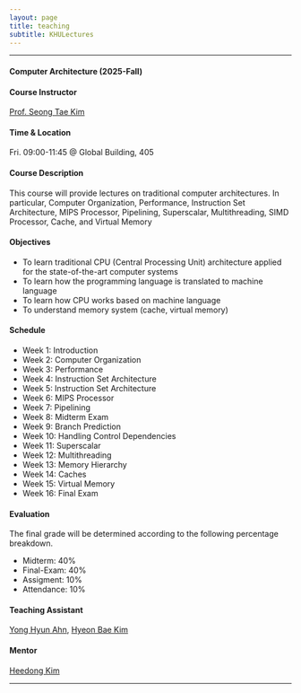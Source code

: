 ```yaml
---
layout: page
title: teaching 
subtitle: KHULectures
---
```


<hr>

#### Computer Architecture (2025-Fall)

#### Course Instructor
[Prof. Seong Tae Kim](https://ami.khu.ac.kr/people/pi)

#### Time & Location
Fri. 09:00-11:45 @ Global Building, 405

#### Course Description
This course will provide lectures on traditional computer architectures. In particular, Computer Organization, Performance, Instruction Set Architecture, MIPS Processor, Pipelining, Superscalar, Multithreading, SIMD Processor, Cache, and Virtual Memory

#### Objectives
* To learn traditional CPU (Central Processing Unit) architecture applied for the state-of-the-art computer systems                    
* To learn how the programming language is translated to machine language                    
* To learn how CPU works based on machine language                           
* To understand memory system (cache, virtual memory)                    

#### Schedule
* Week 1: Introduction                                 
* Week 2: Computer Organization                                
* Week 3: Performance                                 
* Week 4: Instruction Set Architecture                                 
* Week 5: Instruction Set Architecture                                 
* Week 6: MIPS Processor                                 
* Week 7: Pipelining                                 
* Week 8: Midterm Exam                                 
* Week 9: Branch Prediction                                 
* Week 10: Handling Control Dependencies                                 
* Week 11: Superscalar                                  
* Week 12: Multithreading                            
* Week 13: Memory Hierarchy                                      
* Week 14: Caches                                 
* Week 15: Virtual Memory                                 
* Week 16: Final Exam                          

#### Evaluation

The final grade will be determined according to the following percentage breakdown.
* Midterm: 40%                                 
* Final-Exam: 40%                                 
* Assigment: 10%
* Attendance: 10%

#### Teaching Assistant
[Yong Hyun Ahn](https://ami.khu.ac.kr/people/students/YongHyunAhn), [Hyeon Bae Kim](https://ami.khu.ac.kr/people/students/HyeonbaeKim)

#### Mentor
[Heedong Kim](https://ami.khu.ac.kr/people/students/HeedongKim)

<hr>
